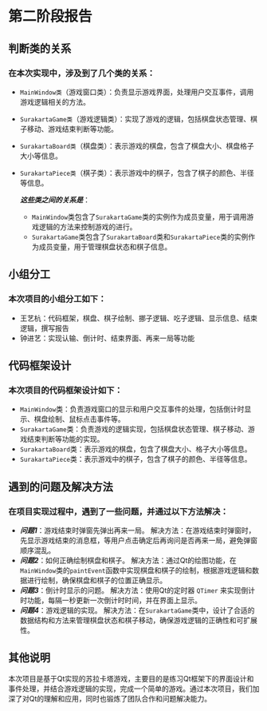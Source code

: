 # 第二阶段报告

## 判断类的关系

### 在本次实现中，涉及到了几个类的关系：

- ```MainWindow类```（游戏窗口类）：负责显示游戏界面，处理用户交互事件，调用游戏逻辑相关的方法。

- ```SurakartaGame类```（游戏逻辑类）：实现了游戏的逻辑，包括棋盘状态管理、棋子移动、游戏结束判断等功能。

- ```SurakartaBoard类```（棋盘类）：表示游戏的棋盘，包含了棋盘大小、棋盘格子大小等信息。

- ```SurakartaPiece类```（棋子类）：表示游戏中的棋子，包含了棋子的颜色、半径等信息。

  ***这些类之间的关系是***：

  - ```MainWindow```类包含了```SurakartaGame```类的实例作为成员变量，用于调用游戏逻辑的方法来控制游戏的进行。
  - ```SurakartaGame```类包含了```SurakartaBoard```类和```SurakartaPiece```类的实例作为成员变量，用于管理棋盘状态和棋子信息。

## 小组分工
### 本次项目的小组分工如下：
- 王艺杭：代码框架，棋盘、棋子绘制、挪子逻辑、吃子逻辑、显示信息、结束逻辑，撰写报告
- 钟进艺：实现认输、倒计时、结束界面、再来一局等功能

## 代码框架设计

### 本次项目的代码框架设计如下：

- ```MainWindow```类：负责游戏窗口的显示和用户交互事件的处理，包括倒计时显示、棋盘绘制、鼠标点击事件等。
- ```SurakartaGame```类：负责游戏的逻辑实现，包括棋盘状态管理、棋子移动、游戏结束判断等功能的实现。
- ```SurakartaBoard```类：表示游戏的棋盘，包含了棋盘大小、格子大小等信息。
- ```SurakartaPiece```类：表示游戏中的棋子，包含了棋子的颜色、半径等信息。

## 遇到的问题及解决方法

### 在项目实现过程中，遇到了一些问题，并通过以下方法解决：

- ***问题1***：游戏结束时弹窗先弹出再来一局。
  解决方法：在游戏结束时弹窗时，先显示游戏结束的消息框，等用户点击确定后再询问是否再来一局，避免弹窗顺序混乱。
- ***问题2***：如何正确绘制棋盘和棋子。
  解决方法：通过Qt的绘图功能，在``MainWindow``类的```paintEvent```函数中实现棋盘和棋子的绘制，根据游戏逻辑和数据进行绘制，确保棋盘和棋子的位置正确显示。
- ***问题3***：倒计时显示的问题。
  解决方法：使用Qt的定时器 ```QTimer``` 来实现倒计时功能，每隔一秒更新一次倒计时时间，并在界面上显示。
- ***问题4***：游戏逻辑的实现。
  解决方法：在```SurakartaGame```类中，设计了合适的数据结构和方法来管理棋盘状态和棋子移动，确保游戏逻辑的正确性和可扩展性。

## 其他说明

本次项目是基于Qt实现的苏拉卡塔游戏，主要目的是练习Qt框架下的界面设计和事件处理，并结合游戏逻辑的实现，完成一个简单的游戏。通过本次项目，我们加深了对Qt的理解和应用，同时也锻炼了团队合作和问题解决能力。
